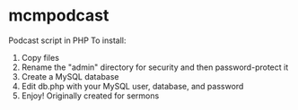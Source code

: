 # mcmpodcast
Podcast script in PHP
To install:
1. Copy files
2. Rename the "admin" directory for security and then password-protect it
3. Create a MySQL database
4. Edit db.php with your MySQL user, database, and password
5. Enjoy!
Originally created for sermons
